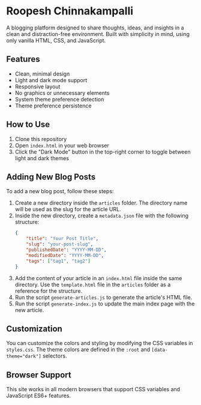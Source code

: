 # Roopesh Chinnakampalli

A blogging platform designed to share thoughts, ideas, and insights in a clean and distraction-free environment. Built with simplicity in mind, using only vanilla HTML, CSS, and JavaScript.

## Features

- Clean, minimal design
- Light and dark mode support
- Responsive layout
- No graphics or unnecessary elements
- System theme preference detection
- Theme preference persistence

## How to Use

1. Clone this repository
2. Open `index.html` in your web browser
3. Click the "Dark Mode" button in the top-right corner to toggle between light and dark themes

## Adding New Blog Posts

To add a new blog post, follow these steps:

1. Create a new directory inside the `articles` folder. The directory name will be used as the slug for the article URL.
2. Inside the new directory, create a `metadata.json` file with the following structure:
   ```json
   {
       "title": "Your Post Title",
       "slug": "your-post-slug",
       "publishedDate": "YYYY-MM-DD",
       "modifiedDate": "YYYY-MM-DD",
       "tags": ["tag1", "tag2"]
   }
   ```
3. Add the content of your article in an `index.html` file inside the same directory. Use the `template.html` file in the `articles` folder as a reference for the structure.
4. Run the script `generate-articles.js` to generate the article's HTML file.
5. Run the script `generate-index.js` to update the main index page with the new article.

## Customization

You can customize the colors and styling by modifying the CSS variables in `styles.css`. The theme colors are defined in the `:root` and `[data-theme="dark"]` selectors.

## Browser Support

This site works in all modern browsers that support CSS variables and JavaScript ES6+ features.
